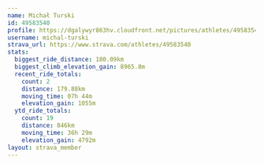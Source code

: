 ```yaml
---
name: Michał Turski
id: 49583540
profile: https://dgalywyr863hv.cloudfront.net/pictures/athletes/49583540/14729338/2/large.jpg
username: michal-turski
strava_url: https://www.strava.com/athletes/49583540
stats:
  biggest_ride_distance: 180.09km
  biggest_climb_elevation_gain: 8965.8m
  recent_ride_totals:
    count: 2
    distance: 179.88km
    moving_time: 07h 44m
    elevation_gain: 1055m
  ytd_ride_totals:
    count: 19
    distance: 846km
    moving_time: 36h 29m
    elevation_gain: 4792m
layout: strava_member
--- 
```

